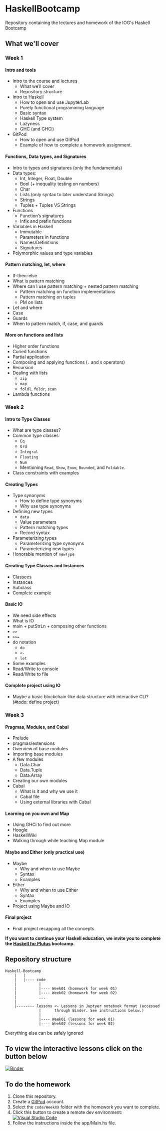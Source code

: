 # HaskellBootcamp

Repository containing the lectures and homework of the IOG's Haskell Bootcamp

## What we'll cover

### Week 1

#### Intro and tools
- Intro to the course and lectures
    - What we’ll cover
    - Repository structure
- Intro to Haskell
    - How to open and use JupyterLab
    - Purely functional programming language
    - Basic syntax
    - Haskell Type system
    - Lazyness
    - GHC (and GHCi)
- GitPod
    - How to open and use GitPod
    - Example of how to complete a homework assignment.

#### Functions, Data types, and Signatures
- Intro to types and signatures (only the fundamentals)
- Data types:
    - Int, Integer, Float, Double
    - Bool (+ inequality testing on numbers)
    - Char
    - Lists (only syntax to later understand Strings)
    - Strings
    - Tuples + Tuples VS Strings
- Functions 
    - Function’s signatures
    - Infix and prefix functions
- Variables in Haskell 
    - Immutable
    - Parameters in functions
    - Names/Definitions
    - Signatures
- Polymorphic values and type variables

#### Pattern matching, let, where
- If-then-else
- What is pattern matching
- Where can I use pattern matching + nested pattern matching
    - Pattern matching on function implementations
    - Pattern matching on tuples
    - PM on lists
- Let and where
- Case
- Guards
- When to pattern match, if, case, and guards

#### More on functions and lists
- Higher order functions
- Curied functions
- Partial application
- Composing and applying functions (`.` and `$` operators)
- Recursion
- Dealing with lists
    - `zip`
    - `map`
    - `foldl`, `foldr`, `scan`
- Lambda functions

### Week 2

#### Intro to Type Classes
- What are type classes?
- Common type classes 
    - `Eq`
    - `Ord`
    - `Integral`
    - `Floating`
    - `Num`
    - Mentioning `Read`, `Show`, `Enum`, `Bounded`, and `Foldable`.
- Class constraints with examples

#### Creating Types
- Type synonyms
    - How to define type synonyms
    - Why use type synonyms
- Defining new types
    - `data`
    - Value parameters
    - Pattern matching types
    - Record syntax
- Parameterizing types
    - Parameterizing type synonyms
    - Parameterizing new types
- Honorable mention of `newType`

#### Creating Type Classes and Instances
- Classees
- Instances
- Subclass
- Complete example

#### Basic IO
- We need side effects
- What is IO
- main + putStrLn + composing other functions
- `>>`
- `>>=`
- do notation
    - `do`
    - `<-`
    - `let`
- Some examples
- Read/Write to console
- Read/Write to file

#### Complete project using IO
- Maybe a basic blockchain-like data structure with interactive CLI? (#todo: define project)

### Week 3

#### Pragmas, Modules, and Cabal
- Prelude
- pragmas/extensions
- Overview of base modules
- Importing base modules
- A few modules
    - Data.Char
    - Data.Tuple
    - Data.Array
- Creating our own modules
- Cabal
    - What is it and why we use it
    - Cabal file
    - Using external libraries with Cabal

#### Learning on you own and Map
- Using GHCi to find out more
- Hoogle
- HaskellWiki
- Walking through while teaching Map module

#### Maybe and Either (only practical use)
- Maybe
    - Why and when to use Maybe
    - Syntax
    - Examples
- Either
    - Why and when to use Either
    - Syntax
    - Examples
- Project using Maybe and IO

#### Final project
- Final project recapping all the concepts

**If you want to continue your Haskell education, we invite you to complete the [Haskell for Plutus](#todo) bootcamp.**

## Repository structure

    Haskell-Bootcamp
        |   |
        |   |---- code
        |          |
        |          |---- Week01 (homework for week 01)
        |          |---- Week02 (homework for week 02)
        |          ...
        |
        |-------- lessons <- Lessons in Juptyer notebook format (accessed
                   |      through Binder. See instructions below.)
                   |
                   |---- Week01 (lessons for week 01)
                   |---- Week02 (lessons for week 02)

Everything else can be safely ignored

## To view the interactive lessons click on the button below

[![Binder](https://mybinder.org/badge_logo.svg)](https://mybinder.org/v2/gh/rober-m/haskell-bootcamp/HEAD?labpath=%2Flessons%2F%2FWeek01%2F1.1-Introduction-to-haskell.ipynb)

## To do the homework

1. Clone this repository.
2. Create a [GitPod](https://www.gitpod.io/) account.
3. Select the `code/WeekXX` folder with the homework you want to complete.
4. Click this button to create a remote dev environment: [![Visual Studio Code](https://img.shields.io/badge/Visual%20Studio%20Code-0078d7.svg?style=flat&logo=visual-studio-code&logoColor=white)](https://gitpod.io/#https://github.com/rober-m/haskell-bootcamp)
5. Follow the instructions inside the app/Main.hs file.
